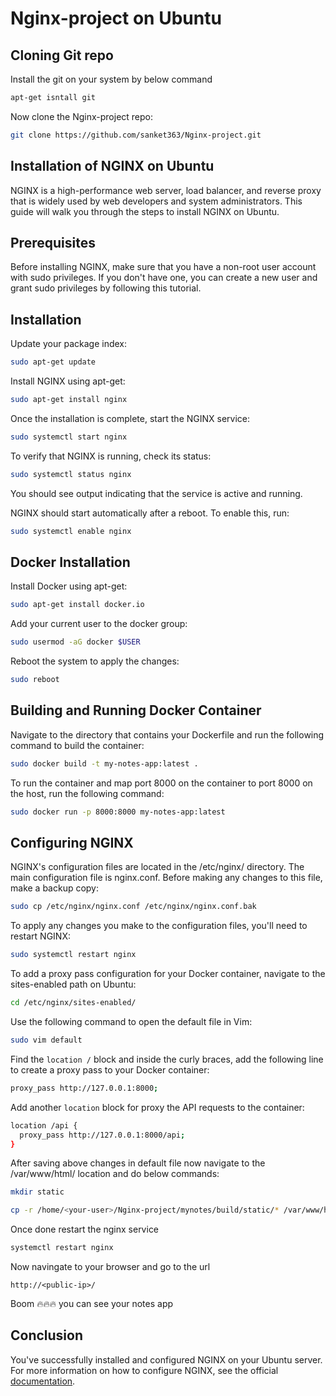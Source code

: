 # Nginx-project on Ubuntu

## Cloning Git repo

Install the git on your system by below command

```bash
apt-get isntall git
```

Now clone the Nginx-project repo:

```bash
git clone https://github.com/sanket363/Nginx-project.git
```

## Installation of NGINX on Ubuntu

NGINX is a high-performance web server, load balancer, and reverse proxy that is widely used by web developers and system administrators. This guide will walk you through the steps to install NGINX on Ubuntu.

## Prerequisites
Before installing NGINX, make sure that you have a non-root user account with sudo privileges. If you don't have one, you can create a new user and grant sudo privileges by following this tutorial.

## Installation

Update your package index:

```bash
sudo apt-get update
```

Install NGINX using apt-get:
```bash
sudo apt-get install nginx
```
Once the installation is complete, start the NGINX service:
```bash
sudo systemctl start nginx
```
To verify that NGINX is running, check its status:
```bash
sudo systemctl status nginx
```
You should see output indicating that the service is active and running.

NGINX should start automatically after a reboot. To enable this, run:
```bash
sudo systemctl enable nginx
```

## Docker Installation

Install Docker using apt-get:

```bash
sudo apt-get install docker.io
```
Add your current user to the docker group:

```bash
sudo usermod -aG docker $USER
```
Reboot the system to apply the changes:

```bash
sudo reboot
```

## Building and Running Docker Container

Navigate to the directory that contains your Dockerfile and run the following command to build the container:

```bash
sudo docker build -t my-notes-app:latest .
```
To run the container and map port 8000 on the container to port 8000 on the host, run the following command:

```bash
sudo docker run -p 8000:8000 my-notes-app:latest
```

## Configuring NGINX

NGINX's configuration files are located in the /etc/nginx/ directory. The main configuration file is nginx.conf. Before making any changes to this file, make a backup copy:

```bash
sudo cp /etc/nginx/nginx.conf /etc/nginx/nginx.conf.bak
```
To apply any changes you make to the configuration files, you'll need to restart NGINX:

```bash
sudo systemctl restart nginx
```
To add a proxy pass configuration for your Docker container, navigate to the sites-enabled path on Ubuntu:

```bash
cd /etc/nginx/sites-enabled/
```

Use the following command to open the default file in Vim:

```bash
sudo vim default
```
Find the ```location /``` block and inside the curly braces, add the following line to create a proxy pass to your Docker container:

```bash
proxy_pass http://127.0.0.1:8000;
```

Add another ```location``` block for proxy the API requests to the container:
```bash
location /api {
  proxy_pass http://127.0.0.1:8000/api;
}
```

After saving above changes in default file now navigate to the /var/www/html/ location and do below commands:
```bash
mkdir static
```

```bash
cp -r /home/<your-user>/Nginx-project/mynotes/build/static/* /var/www/html/static/
```

Once done restart the nginx service

```bash
systemctl restart nginx
```

Now navingate to your browser and go to the url
```
http://<public-ip>/
```

Boom 🔥🔥🔥 you can see your notes app

## Conclusion
You've successfully installed and configured NGINX on your Ubuntu server. For more information on how to configure NGINX, see the official [documentation](https://nginx.org/en/docs/).
